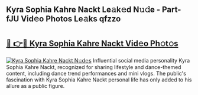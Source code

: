 ## Kyra Sophia Kahre Nackt Le𝚊k𝚎d N𝚞𝚍e - Part-fJU Vid𝚎o Photos Le𝚊ks qfzzo

# <h2><a href="http://fb4vtj.evod.top/?m=Kyra+Sophia+Kahre+Nackt">🔗 👉🔴 Kyra Sophia Kahre Nackt Vid𝚎o Ph𝚘t𝚘s</a></h2>

[![Kyra Sophia Kahre Nackt N𝚞d𝚎s](https://i.imgur.com/8V9OHl7.gif)](http://fb4vtj.evod.top/?m=Kyra+Sophia+Kahre+Nackt)
Influential social media personality Kyra Sophia Kahre Nackt, recognized for sharing lifestyle and dance-themed content, including dance trend performances and mini vlogs. The public's fascination with Kyra Sophia Kahre Nackt personal life has only added to his allure as a public figure. 
